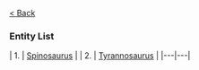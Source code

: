 [< Back](https://github.com/YonToNi/Dino-Game/blob/main/README.md) 
### Entity List
| 1. | [Spinosaurus](github.com) |
| 2. | [Tyrannosaurus](github.com) |
|---|---|
